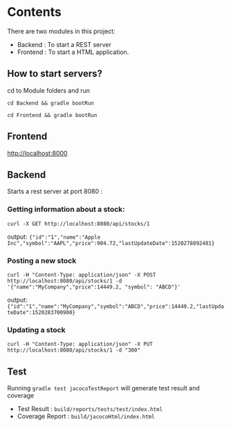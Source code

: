 # Contents
There are two modules in this project:
* Backend  : To start a REST server
* Frontend : To start a HTML application.

## How to start servers?
cd to Module folders and run
 
 ```cd Backend && gradle bootRun```
 
 ```cd Frontend && gradle bootRun```

## Frontend 

[http://localhost:8000](http://localhost:8000)


## Backend
Starts a rest server at port 8080 :


### Getting information about a stock:
```curl -X GET http://localhost:8080/api/stocks/1```

output:
```{"id":"1","name":"Apple Inc","symbol":"AAPL","price":904.72,"lastUpdateDate":1520278892481}```

### Posting a new stock
```curl -H "Content-Type: application/json" -X POST http://localhost:8080/api/stocks/1 -d '{"name":"MyCompany","price":14449.2, "symbol": "ABCD"}'```

output:
```{"id":"1","name":"MyCompany","symbol":"ABCD","price":14449.2,"lastUpdateDate":1520283700900}```

### Updating a stock
```curl -H "Content-Type: application/json" -X PUT http://localhost:8080/api/stocks/1 -d "300"```


## Test
Running ```gradle test jacocoTestReport``` will generate test result and coverage

* Test Result : ```build/reports/tests/test/index.html```
* Coverage Report : ```build/jacocoHtml/index.html``` 

